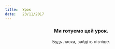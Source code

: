 ```yaml
---
title:  Урок
date:   23/11/2017
---
```


### <center>Ми готуємо цей урок.</center>
<center>Будь ласка, зайдіть пізніше.</center>